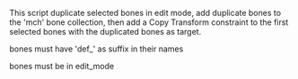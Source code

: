 This script duplicate selected bones in edit mode, add duplicate bones to the 'mch' bone collection, then add a Copy Transform constraint to the first selected bones with the duplicated bones as target.

bones must have 'def_' as suffix  in their names

bones must be in edit_mode
